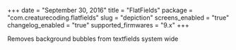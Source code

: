 +++
date = "September 30, 2016"
title = "FlatFields"
package = "com.creaturecoding.flatfields"
slug = "depiction"
screens_enabled = "true"
changelog_enabled = "true"
supported_firmwares = "9.x"
+++

Removes background bubbles from textfields system wide